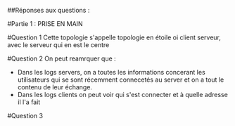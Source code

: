 ##Réponses aux questions :

#Partie 1 : PRISE EN MAIN 

#Question 1
Cette topologie s'appelle topologie en étoile oi client serveur, avec le serveur qui en est le centre


#Question 2 
On peut reamrquer que : 
- Dans les logs servers, on a toutes les informations concerant les utilisateurs
qui se sont récemment connecetés au server et on a tout le contenu de leur
échange.
- Dans les logs clients on peut voir qui s'est connecter et à quelle adresse il l'a fait 


#Question 3

 
